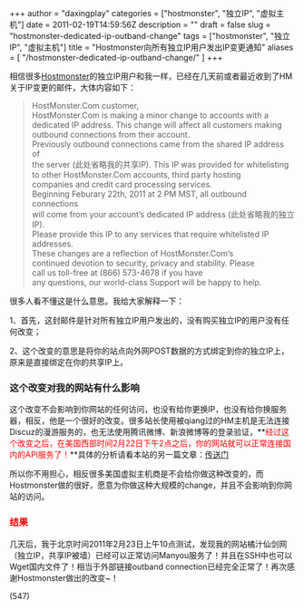 +++
author = "daxingplay"
categories = ["hostmonster", "独立IP", "虚拟主机"]
date = 2011-02-19T14:59:56Z
description = ""
draft = false
slug = "hostmonster-dedicated-ip-outband-change"
tags = ["hostmonster", "独立IP", "虚拟主机"]
title = "Hostmonster向所有独立IP用户发出IP变更通知"
aliases = [
    "/hostmonster-dedicated-ip-outband-change/"
]
+++


相信很多[Hostmonster](http://www.hostmonster.com/track/daxingplay)的独立IP用户和我一样，已经在几天前或者最近收到了HM关于IP变更的邮件，大体内容如下：

> HostMonster.Com customer,   
>  HostMonster.Com is making a minor change to accounts with a   
>  dedicated IP address. This change will affect all customers making   
>  outbound connections from their account.   
>  Previously outbound connections came from the shared IP address of   
>  the server (此处省略我的共享IP). This IP was provided for whitelisting   
>  to other HostMonster.Com accounts, third party hosting   
>  companies and credit card processing services.   
>  Beginning Feburary 22th, 2011 at 2 PM MST, all outbound connections   
>  will come from your account’s dedicated IP address (此处省略我的独立IP).   
>  Please provide this IP to any services that require whitelisted IP   
>  addresses.   
>  These changes are a reflection of HostMonster.Com’s   
>  continued devotion to security, privacy and stability. Please   
>  call us toll-free at (866) 573-4678 if you have   
>  any questions, our world-class Support will be happy to help.

很多人看不懂这是什么意思。我给大家解释一下：

1、首先，这封邮件是针对所有独立IP用户发出的，没有购买独立IP的用户没有任何改变；

2、这个改变的意思是将你的站点向外网POST数据的方式绑定到你的独立IP上，原来是直接绑定在你的共享IP上。

### 这个改变对我的网站有什么影响

这个改变不会影响到你网站的任何访问，也没有给你更换IP，也没有给你换服务器，相反，他是一个很好的改变。很多站长使用被qiang过的HM主机是无法连接Discuz的漫游服务的，也无法使用腾讯微博、新浪微博等的登录验证，**<span style="color: #ff0000;">经过这个改变之后，在美国西部时间2月22日下午2点之后，你的网站就可以正常连接国内的API服务了！</span>**具体的分析请看本站的另一篇文章：[传送门](https://daxingplay.me/website/sharedhosting/hostmonster-discuz-manyou.html)

所以你不用担心，相反很多美国虚拟主机商是不会给你做这种改变的，而Hostmonster做的很好，愿意为你做这种大规模的change，并且不会影响到你网站的访问。

### **<span style="color: #ff0000;">结果</span>**

几天后，我于北京时间2011年2月23日上午10点测试，发现我的网站橘汁仙剑网（独立IP，共享IP被墙）已经可以正常访问Manyou服务了！并且在SSH中也可以Wget国内文件了！相当于外部链接outband connection已经完全正常了！再次感谢Hostmonster做出的改变~！

 (547)


